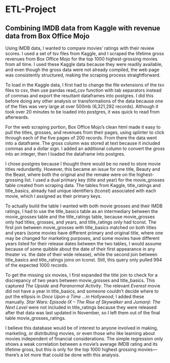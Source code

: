 # ETL-Project
## Combining IMDB data from Kaggle with revenue data from Box Office Mojo

Using IMDB data, I wanted to compare movies’ ratings with their review scores. I used a set of tsv files from Kaggle, and I scraped the lifetime gross revenues from Box Office Mojo for the top 1000 highest-grossing movies from all time. I used these Kaggle data because they were readily available, and even though the gross data were not already compiled, the web page was consistently structured, making the scraping process straightforward.

To load in the Kaggle data, I first had to change the file extensions of the tsv files to csv, then use pandas read_csv function with tab separators instead of commas and export the resultant dataframes into postgres. I did this before doing any other analysis or transformations of the data because one of the files was very large at over 500mb (6,321,292 records). Although it took over 20 minutes to be loaded into postgres, it was quick to read from afterwards.  

For the web scraping portion, Box Office Mojo’s clean html made it easy to pull the titles, grosses, and revenues from their pages, using splinter to click through each of the five pages of 200 records. From there the data went into a dataframe. The gross column was stored at text because it included commas and a dollar sign. I added an additional column to convert the gross into an integer, then I loaded the dataframe into postgres.

I chose postgres because I thought there would be no need to store movie titles redundantly. However, this became an issue for one title, Beauty and the Beast, where both the original and the remake were on the highest-grossing list. I used a dual primary key (title and year) for the movie_grosses table created from scraping data. The tables from Kaggle, title_ratings and title_basics, already had unique identifiers (tconst) associated with each movie, which I assigned as their primary keys.

To actually build the table I wanted with both movie grosses and their IMDB ratings, I had to use the title_basics table as an intermediary between the movie_grosses table and the title_ratings table, because movie_grosses only had titles, grosses, and years, and title_ratings only had tconst. The first join between movie_grosses with title_basics matched on both titles and years (some movies have different primary and original title, where one may be changed for marketing purposes, and some movies have different years listed for their release dates between the two tables, I would assume because of some quibble about the date of their first appearance in any theater vs. the date of their wide release), while the second join between title_basics and title_ratings joins on tconst. Still, this query only pulled 994 of the expected 1000 records.

To get the missing six movies, I first expanded the title join to check for a discrepancy of two years between movie_grosses and title_basics. This captured *The Upside* and *Paranormal Activity*. The relevant *Everest* movie did not have a year in title_basics, and someone couldn’t decide where to put the ellipsis in *Once Upon a Time ...in Hollywood*; I added these manually. *Star Wars: Episode IX – The Rise of Skywalker* and *Jumanji: The Next Level* were not included in title_ratings because they were released after that data was last updated in November, so I left them out of the final table movie_grosses_ratings.

I believe this database would be of interest to anyone involved in making, marketing, or distributing movies, or even those who like learning about movies independent of financial considerations. The simple regression only shows a weak correlation between a movie’s average IMDB rating and its lifetime gross, but this is only for the top 1000 highest grossing movies—there’s a lot more that could be done with this analysis.